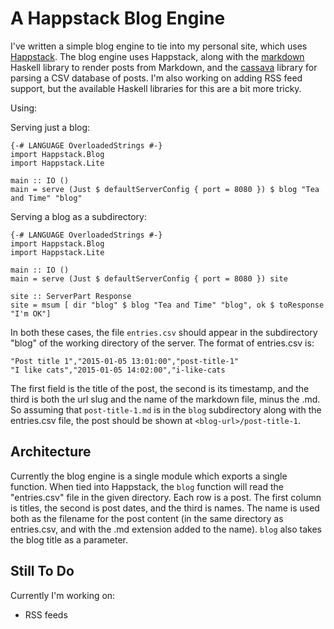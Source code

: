 # A Happstack Blog Engine

I've written a simple blog engine to tie into my personal site, which uses
[Happstack](http://www.happstack.com). The blog engine uses Happstack, along
with the [markdown](http://hackage.haskell.org/package/markdown) 
Haskell library to render posts from Markdown, and the
[cassava](http://hackage.haskell.org/package/cassava) library for parsing a
CSV database of posts. I'm also working on adding RSS feed support, but the
available Haskell libraries for this are a bit more tricky.

Using:

Serving just a blog:

    {-# LANGUAGE OverloadedStrings #-}
    import Happstack.Blog
    import Happstack.Lite
    
    main :: IO ()
    main = serve (Just $ defaultServerConfig { port = 8080 }) $ blog "Tea and Time" "blog"

Serving a blog as a subdirectory:

    {-# LANGUAGE OverloadedStrings #-}
    import Happstack.Blog
    import Happstack.Lite
    
    main :: IO ()
    main = serve (Just $ defaultServerConfig { port = 8080 }) site

    site :: ServerPart Response
    site = msum [ dir "blog" $ blog "Tea and Time" "blog", ok $ toResponse "I'm OK"] 

In both these cases, the file `entries.csv` should appear in the subdirectory "blog"
of the working directory of the server. The format of entries.csv is:

    "Post title 1","2015-01-05 13:01:00","post-title-1"
    "I like cats","2015-01-05 14:02:00","i-like-cats

The first field is the title of the post, the second is its timestamp, and the third is both the url slug and the
name of the markdown file, minus the .md. So assuming that `post-title-1.md` is in the `blog` subdirectory along with
the entries.csv file, the post should be shown at `<blog-url>/post-title-1`.

## Architecture
Currently the blog engine is a single module which exports a single function.
When tied into Happstack, the `blog` function will read the "entries.csv"
file in the given directory. Each row is a post. The first column is titles,
the second is post dates, and the third is names. The name is used both as 
the filename for the post content (in the same directory as entries.csv,
and with the .md extension added to the name). `blog` also takes the blog
title as a parameter.

## Still To Do
Currently I'm working on:

* RSS feeds

